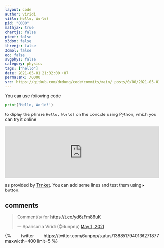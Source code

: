 ```yaml
---
layout: code
author: viridi
title: Hello, World!
pid: "0000"
mathjax: true
chartjs: false
ptext: false
x3dom: false
threejs: false
3dmol: false
oo: false
svgphys: false
category: physics
tags: ["hello"]
date: 2021-05-01 21:32:00 +07
permalink: /0000
src: https://github.com/dudung/code/commits/main/_posts/0/00/2021-05-01-hello.md
---
```

You can use following code

```python
print('Hello, World!')
```

to diplay the phrase `Hello, World!` on the concole using Python, which you can try it online

<iframe src="https://trinket.io/embed/python/7c5a38eb8a?showInstructions=true" width="100%" height="170" frameborder="0" marginwidth="0" marginheight="0" allowfullscreen></iframe>

as provided by [Trinket](https://trinket.io). You can add some lines and test them using $\blacktriangleright$ button.

## comments
<blockquote class="twitter-tweet" data-theme="light"><p lang="en" dir="ltr">Comment(s) for <a href="https://t.co/yd6zFm86uK">https://t.co/yd6zFm86uK</a></p>&mdash; Sparisoma Viridi (@6unpnp) <a href="https://twitter.com/6unpnp/status/1388517940136271877?ref_src=twsrc%5Etfw">May 1, 2021</a></blockquote> <script async src="https://platform.twitter.com/widgets.js" charset="utf-8"></script>

<div class='jekyll-twitter-plugin' align="justify">
    {% twitter https://twitter.com/6unpnp/status/1388517940136271877 maxwidth=400 limit=5 %}
</div>
